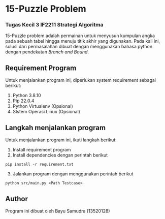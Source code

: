 # 15-Puzzle Problem

### Tugas Kecil 3 IF2211 Strategi Algoritma

15-Puzzle problem adalah permainan untuk menyusun kumpulan angka pada sebuah tabel hingga menuju titik akhir yang digunakan. Pada kali ini, solusi dari permasalahan dibuat dengan menggunakan bahasa python dengan pendekatan _Branch and Bound_.

## Requirement Program

Untuk menjalankan program ini, diperlukan system requirement sebagai berikut:

1. Python 3.8.10
2. Pip 22.0.4
3. Python Virtualenv (Opsional)
4. SIstem Operasi Linux (Opsional)

## Langkah menjalankan program

Untuk menjalankan program ini, ikuti langkah berikut:

1. Install requirement program
2. Install dependencies dengan perintah berikut

```shell
pip install -r requirement.txt
```

3. Jalankan program dengan menggunakan perintah berikut

```shell
python src/main.py <Path Testcase>
```

## Author

Program ini dibuat oleh Bayu Samudra (13520128)
